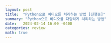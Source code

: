```yaml
---
layout: post
title:  "Python으로 비디오를 처리하는 방법 [진행중]"
summary: "Python으로 비디오를 다양하게 처리하는 방법"
date:   2024-02-14 16:00 -0400
categories: review
math: true
---
```

